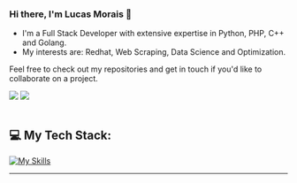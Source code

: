 ### Hi there, I'm Lucas Morais 👋

- I'm a Full Stack Developer with extensive expertise in Python, PHP, C++ and Golang.
- My interests are: Redhat, Web Scraping, Data Science and Optimization.

Feel free to check out my repositories and get in touch if you'd like to collaborate on a project.
 
<div>
  <a href = "mailto:lucasmoraisc16@gmail.com"><img src="https://img.shields.io/badge/-Gmail-%23333?style=for-the-badge&logo=gmail&logoColor=white" target="_blank"></a>
  <a href="https://www.linkedin.com/in/moraisdev/" target="_blank"><img src="https://img.shields.io/badge/-LinkedIn-%230077B5?style=for-the-badge&logo=linkedin&logoColor=white" target="_blank"></a> 
</div>

<br/>

<h2>💻 My Tech Stack:</h2>

[![My Skills](https://skillicons.dev/icons?i=python,php,cpp,selenium,flask,fastapi,gcp,azure,git,mysql,mongodb,js,html,css,docker&perline=12)](https://skillicons.dev)


---
